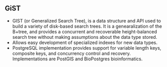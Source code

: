 GiST
----

* GIST (or Generalized Search Tree), is a data structure and API used to build a variety of disk-based search trees. It is a genearalization of the B+tree, and provides a concurrent and recoverable height-balanced search tree without making assumptions about the data type stored.
* Allows easy development of specialized indexes for new data types.
* PostgreSQL implementation provides support for variable length keys, composite keys, and concurrency control and recovery. Implementations are PostGIS and BioPostgres bioinformatics.
